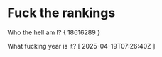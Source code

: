 # Fuck the rankings

Who the hell am I?
{ 18616289 }

What fucking year is it?
[ 2025-04-19T07:26:40Z ]
